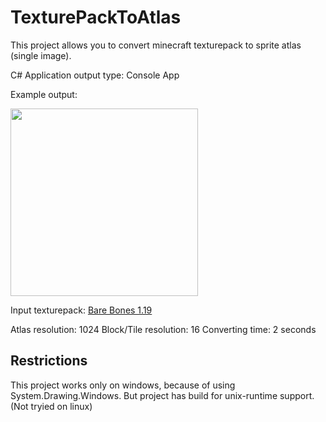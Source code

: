 # TexturePackToAtlas
This project allows you to convert minecraft texturepack to sprite atlas (single image).

C# Application output type: Console App

Example output: 

<img width="300" src="https://i.imgur.com/UM4qKqa.png"/>

Input texturepack: 
[Bare Bones 1.19](https://www.curseforge.com/minecraft/texture-packs/bare-bones-texture-pack)

Atlas resolution: 1024
Block/Tile resolution: 16
Converting time: 2 seconds

## Restrictions
This project works only on windows, because of using System.Drawing.Windows. But project has build for unix-runtime support. (Not tryied on linux)

